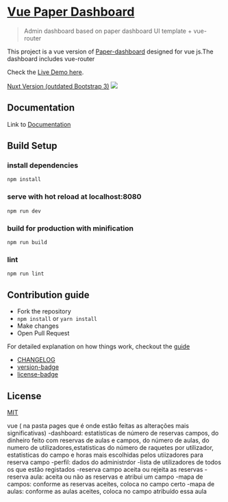 # [Vue Paper Dashboard](https://cristijora.github.io/vue-paper-dashboard/)

> Admin dashboard based on paper dashboard UI template + vue-router

This project is a vue version of [Paper-dashboard](https://www.creative-tim.com/product/paper-dashboard)
designed for vue js.The dashboard includes vue-router

Check the [Live Demo here](https://cristijora.github.io/vue-paper-dashboard).

[Nuxt Version (outdated Bootstrap 3)](https://github.com/cristijora/vue-paper-dashboard-nuxt)
![](http://i.imgur.com/3iC1hOs.gif)

## Documentation

Link to [Documentation](http://vuejs.creative-tim.com/vue-paper-dashboard/documentation/)

## Build Setup

### install dependencies

```
npm install
```

### serve with hot reload at localhost:8080

```
npm run dev
```

### build for production with minification

```
npm run build
```

### lint

```
npm run lint
```

## Contribution guide

- Fork the repository
- `npm install` or `yarn install`
- Make changes
- Open Pull Request

For detailed explanation on how things work, checkout the [guide](https://github.com/vuejs/vue-cli/blob/dev/docs/README.md)

- [CHANGELOG](./CHANGELOG.md)
- [version-badge](https://img.shields.io/badge/version-1.0.1-blue.svg)
- [license-badge](https://img.shields.io/badge/license-MIT-blue.svg)

## License

[MIT](https://github.com/creativetimofficial/vue-paper-dashboard/blob/master/LICENSE.md)

vue ( na pasta pages que é onde estão feitas as alterações mais significativas) 
-dashboard:  estatísticas de número de reservas campos, do dinheiro feito com reservas de aulas e campos, do número de aulas, do numero de utilizadores,estatisticas do número de raquetes por utilizador, estatisticas do campo e horas mais escolhidas pelos utiizadores para reserva campo
-perfil: dados do administrdor
-lista de utilizadores de todos os que estão registados
-reserva campo aceita ou rejeita as reservas
-reserva aula: aceita ou não as reservas e atribui um campo
-mapa de campos: conforme as reservas aceites, coloca no campo certo
-mapa de aulas: conforme as aulas aceites, coloca no campo atribuído essa aula
